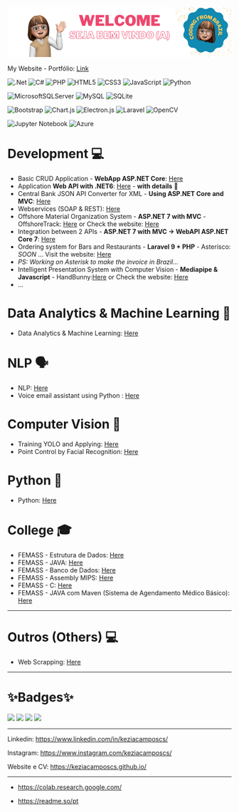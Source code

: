 ![alt text](https://raw.githubusercontent.com/keziacamposcs/keziacamposcs/main/README/Welcome.png)

My Website - Portfólio: [Link](https://keziacamposcs.github.io)

![.Net](https://img.shields.io/badge/.NET-5C2D91?style=for-the-badge&logo=.net&logoColor=white)
![C#](https://img.shields.io/badge/c%23-%23239120.svg?style=for-the-badge&logo=c-sharp&logoColor=white)
![PHP](https://img.shields.io/badge/php-%23777BB4.svg?style=for-the-badge&logo=php&logoColor=white)
![HTML5](https://img.shields.io/badge/html5-%23E34F26.svg?style=for-the-badge&logo=html5&logoColor=white)
![CSS3](https://img.shields.io/badge/css3-%231572B6.svg?style=for-the-badge&logo=css3&logoColor=white)
![JavaScript](https://img.shields.io/badge/javascript-%23323330.svg?style=for-the-badge&logo=javascript&logoColor=%23F7DF1E)
![Python](https://img.shields.io/badge/python-3670A0?style=for-the-badge&logo=python&logoColor=ffdd54)

![MicrosoftSQLServer](https://img.shields.io/badge/Microsoft%20SQL%20Server-CC2927?style=for-the-badge&logo=microsoft%20sql%20server&logoColor=white)
![MySQL](https://img.shields.io/badge/mysql-%2300f.svg?style=for-the-badge&logo=mysql&logoColor=white)
![SQLite](https://img.shields.io/badge/sqlite-%2307405e.svg?style=for-the-badge&logo=sqlite&logoColor=white)

![Bootstrap](https://img.shields.io/badge/bootstrap-%238511FA.svg?style=for-the-badge&logo=bootstrap&logoColor=white)
![Chart.js](https://img.shields.io/badge/chart.js-F5788D.svg?style=for-the-badge&logo=chart.js&logoColor=white)
![Electron.js](https://img.shields.io/badge/Electron-191970?style=for-the-badge&logo=Electron&logoColor=white)
![Laravel](https://img.shields.io/badge/laravel-%23FF2D20.svg?style=for-the-badge&logo=laravel&logoColor=white)
![OpenCV](https://img.shields.io/badge/opencv-%23white.svg?style=for-the-badge&logo=opencv&logoColor=white)

![Jupyter Notebook](https://img.shields.io/badge/jupyter-%23FA0F00.svg?style=for-the-badge&logo=jupyter&logoColor=white)
![Azure](https://img.shields.io/badge/azure-%230072C6.svg?style=for-the-badge&logo=microsoftazure&logoColor=white)

# Development 💻
* Basic CRUD Application - **WebApp ASP.NET Core**: [Here](https://github.com/keziacamposcs/ASP.NETCore_CRUD)
* Application **Web API with .NET6**: [Here](https://github.com/keziacamposcs/WebAPI_NET6_Filmes) - **with details** 👀
* Central Bank JSON API Converter for XML - **Using ASP.NET Core and MVC**: [Here](https://github.com/keziacamposcs/Web_Json_to_XML) 
* Webservices (SOAP & REST): [Here](https://github.com/keziacamposcs/WebServices)
* Offshore Material Organization System - **ASP.NET 7 with MVC** - OffshoreTrack: [Here](https://github.com/keziacamposcs/Offshore) or Check the website: [Here](https://keziacamposcs.github.io/Offshore/)
* Integration between 2 APIs - **ASP.NET 7 with MVC → WebAPI ASP.NET Core 7**: [Here](https://github.com/keziacamposcs/IntegrationAPI)
* Ordering system for Bars and Restaurants - **Laravel 9 + PHP** - Asterisco: *SOON* ... Visit the website: [Here](https://keziacamposcs.github.io/asterisco/)
* *PS: Working on Asterisk to make the invoice in Brazil...*
* Intelligent Presentation System with Computer Vision - **Mediapipe & Javascript** - HandBunny:[Here](https://github.com/keziacamposcs/HandBunny) or Check the website: [Here](https://keziacamposcs.github.io/HandBunny/)
* ...


# Data Analytics & Machine Learning 🎲
* Data Analytics & Machine Learning: [Here](https://github.com/keziacamposcs/AnaliseDeDados-e-MachineLearning)


# NLP 🗣️
* NLP: [Here](https://github.com/keziacamposcs/NLP)
* Voice email assistant using Python : [Here](https://github.com/keziacamposcs/AssistenteDeEmail)


# Computer Vision 👀
*  Training YOLO and Applying: [Here](https://github.com/keziacamposcs/TreinandocomYOLOeAplicando)
*  Point Control by Facial Recognition: [Here](https://github.com/keziacamposcs/ControlePontoReconhecimentoFacial)


# Python 🐍
*  Python: [Here](https://github.com/keziacamposcs/Python)


# College 🎓
*  FEMASS - Estrutura de Dados: [Here](https://github.com/keziacamposcs/Femass_EstruturaDeDados_C)
*  FEMASS - JAVA: [Here](https://github.com/keziacamposcs/Femass_Java)
*  FEMASS - Banco de Dados: [Here](https://github.com/keziacamposcs/Femass_BancoDeDados)
*  FEMASS - Assembly MIPS: [Here](https://github.com/keziacamposcs/Femass_AssemblyMIPS)
*  FEMASS - C: [Here](https://github.com/keziacamposcs/Femass_C)
*  FEMASS - JAVA com Maven (Sistema de Agendamento Médico Básico): [Here](https://github.com/keziacamposcs/Femass_AgendaMedico)
---

# Outros (Others) 💻

*  Web Scrapping: [Here](https://github.com/keziacamposcs/WebScraping)

---
# ✨Badges✨
<p float="left">
<img src="https://user-images.githubusercontent.com/32270979/171940444-0e079dd1-e583-4bc8-870b-b4e339c40ae0.png"width="100"/>
<img src="https://user-images.githubusercontent.com/32270979/171940525-d0c0a8ea-0552-4344-b56d-63f76d430298.png" width="100"/>
<img src="https://user-images.githubusercontent.com/32270979/171940570-cbdb5b37-75c3-4815-9b84-f53f192d8061.png" width="100"/>
<img src="https://user-images.githubusercontent.com/32270979/171940596-2420a3c6-21aa-4b0e-a423-fe37f42b7403.png" width="100"/>
</p>

---

Linkedin: https://www.linkedin.com/in/keziacamposcs/

Instagram: https://www.instagram.com/keziacamposcs/

Website e CV: https://keziacamposcs.github.io/

---
- https://colab.research.google.com/

- https://readme.so/pt

